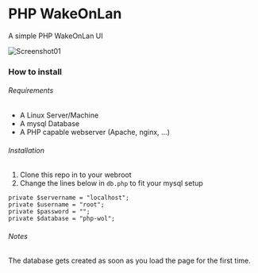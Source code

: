 # PHP WakeOnLan
A simple PHP WakeOnLan UI

![Screenshot01](https://raw.githubusercontent.com/justicenode/php-wol/master/Doc/img/Screenshot01.png)

### How to install

###### Requirements

- A Linux Server/Machine
- A mysql Database
- A PHP capable webserver (Apache, nginx, ...)

###### Installation

1. Clone this repo in to your webroot
2. Change the lines below in `db.php` to fit your mysql setup

```
private $servername = "localhost";
private $username = "root";
private $password = "";
private $database = "php-wol";
```
###### Notes

The database gets created as soon as you load the page for the first time.